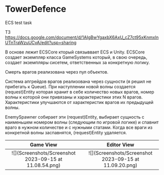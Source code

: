 # TowerDefence
ECS test task

ТЗ https://docs.google.com/document/d/1AIgBwYgaxbX6AxU_cZ7ct95xKnmxlnUTnTraWzuUCvA/edit?usp=sharing


В основе лежит ECSCore кторый связыввает ECS и Unity. ECSCore создает экземпляр класса GameSystems который, в свою очередь, создает экземпляры сисетем, ответственных за конкретную логику.

Смерть врагов реализована через пул объектов.


Система апгрейдов врагов реализована через сущности (я решил не прибегать к Queue). При наступлении новой волны создается (request)Entity которая хранит в себе количество новых врагов, номер волны к которой они привязаны и характеристики этих N врагов. Характеристики улучшаются от характеристик врагов их предыдущей волны.

EnemySpawner собирает эти (request)Entity, выбирает сущность с наименьшем номером волны (следующим по игровой логике) и спавнит враго в нужном количестве и с нужными статами. Когда все враги из конкретной волны заспавнятся, (request)Entity удаляется.

|                         Game View                          |                      Editor View                       |
|:----------------------------------------------------------:|:------------------------------------------------------:|
| ![](Screenshots/Screenshot 2023-09-15 at 11.08.54.png) | ![](Screenshots/Screenshot 2023-09-15 at 11.09.20.png) |

